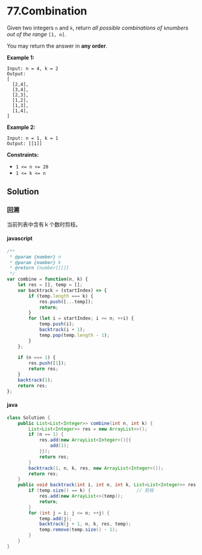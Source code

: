 # 77.Combination

Given two integers `n` and `k`, return *all possible combinations of* `k`*numbers out of the range* `[1, n]`.

You may return the answer in **any order**.

**Example 1:**

```text
Input: n = 4, k = 2
Output:
[
  [2,4],
  [3,4],
  [2,3],
  [1,2],
  [1,3],
  [1,4],
]
```
**Example 2:**
```text
Input: n = 1, k = 1
Output: [[1]]
```


**Constraints:**

* `1 <= n <= 20`
* `1 <= k <= n`

## Solution

### 回溯

 当前列表中含有ｋ个数时剪枝。

#### javascript

```js
/**
 * @param {number} n
 * @param {number} k
 * @return {number[][]}
 */
var combine = function(n, k) {
    let res = [], temp = [];
	var backtrack = (startIndex) => {
        if (temp.length === k) {
            res.push([...temp]);
            return;
        }
        for (let i = startIndex; i <= n; ++i) {
            temp.push(i);
            backtrack(i + 1);
            temp.pop(temp.length - 1);
        }
	};
    
    if (n === 1) {
        res.push([1]);
        return res;
    }
    backtrack(1);
    return res;
};
```

#### java

```java
class Solution {
    public List<List<Integer>> combine(int n, int k) { 
		List<List<Integer>> res = new ArrayList<>();
        if (n == 1) {
            res.add(new ArrayList<Integer>(){{
                add(1);
            }});
            return res;
        }
        backtrack(1, n, k, res, new ArrayList<Integer>());
        return res;
    }
    public void backtrack(int i, int n, int k, List<List<Integer>> res, ArrayList<Integer> temp) {
        if (temp.size() == k) {					// 剪枝
            res.add(new ArrayList<>(temp));
        	return;
        }
        for (int j = i; j <= n; ++j) {
            temp.add(j);
            backtrack(j + 1, n, k, res, temp);
            temp.remove(temp.size() - 1);
        }
    }
}
```

